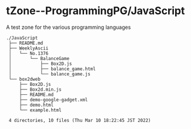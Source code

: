 # tZone--ProgrammingPG/JavaScript

A test zone for the various programming languages

    ./JavaScript
     ├── README.md
     ├── WeeklyAscii
     │   └── No.1376
     │       └── BalanceGame
     │           ├── Box2D.js
     │           ├── balance_game.html
     │           └── balance_game.js
     └── box2dweb
         ├── Box2D.js
         ├── Box2d.min.js
         ├── README.md
         ├── demo-google-gadget.xml
         ├── demo.html
         └── example.html
     
     4 directories, 10 files (Thu Mar 10 18:22:45 JST 2022)

